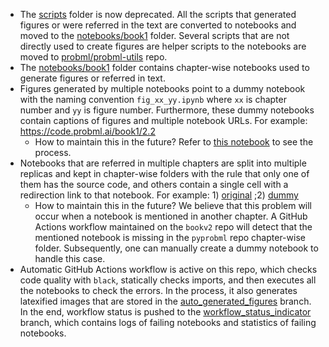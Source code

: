 * The [scripts](https://github.com/probml/pyprobml/tree/master/scripts) folder is now deprecated. All the scripts that generated figures or were referred in the text are converted to notebooks and moved to the [notebooks/book1](https://github.com/probml/pyprobml/tree/master/notebooks/book1) folder. Several scripts that are not directly used to create figures are helper scripts to the notebooks are moved to [probml/probml-utils](https://github.com/probml/probml-utils) repo.
* The [notebooks/book1](https://github.com/probml/pyprobml/tree/master/notebooks/book1) folder contains chapter-wise notebooks used to generate figures or referred in text.
* Figures generated by multiple notebooks point to a dummy notebook with the naming convention `fig_xx_yy.ipynb` where `xx` is chapter number and `yy` is figure number. Furthermore, these dummy notebooks contain captions of figures and multiple notebook URLs. For example: https://code.probml.ai/book1/2.2
    * How to maintain this in the future? Refer to [this notebook](https://github.com/probml/pyprobml/blob/master/misc/mapping_figures_to_urls.ipynb) to see the process.
* Notebooks that are referred in multiple chapters are split into multiple replicas and kept in chapter-wise folders with the rule that only one of them has the source code, and others contain a single cell with a redirection link to that notebook. For example: 1) [original](https://github.com/probml/pyprobml/blob/master/notebooks/book1/03/gauss_infer_2d.ipynb) ;2) [dummy](https://github.com/probml/pyprobml/blob/master/notebooks/book1/04/gauss_infer_2d.ipynb)
    * How to maintain this in the future? We believe that this problem will occur when a notebook is mentioned in another chapter. A GitHub Actions workflow maintained on the `bookv2` repo will detect that the mentioned notebook is missing in the `pyprobml` repo chapter-wise folder. Subsequently, one can manually create a dummy notebook to handle this case.
* Automatic GitHub Actions workflow is active on this repo, which checks code quality with `black`, statically checks imports, and then executes all the notebooks to check the errors. In the process, it also generates latexified images that are stored in the [auto_generated_figures](https://github.com/probml/pyprobml/tree/auto_generated_figures) branch. In the end, workflow status is pushed to the [workflow_status_indicator](https://github.com/probml/pyprobml/tree/workflow_status_indicator) branch, which contains logs of failing notebooks and statistics of failing notebooks.

